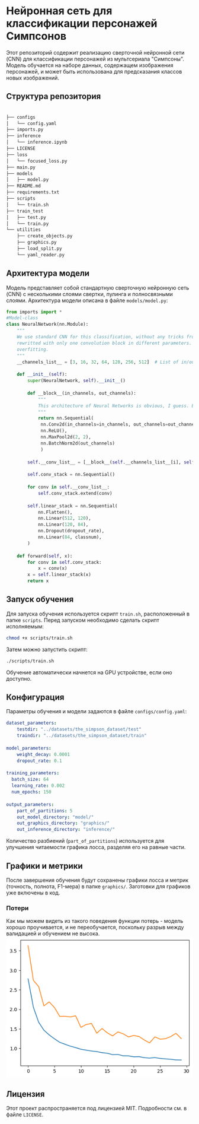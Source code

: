 # Нейронная сеть для классификации персонажей Симпсонов

Этот репозиторий содержит реализацию сверточной нейронной сети (CNN) для классификации персонажей из мультсериала "Симпсоны". Модель обучается на наборе данных, содержащем изображения персонажей, и может быть использована для предсказания классов новых изображений.

## Структура репозитория
```bash

├── configs
│   └── config.yaml
├── imports.py
├── inference
│   └── inference.ipynb
├── LICENSE
├── loss
│   └── focused_loss.py
├── main.py
├── models
│   ├── model.py
├── README.md
├── requirements.txt
├── scripts
│   └── train.sh
├── train_test
│   ├── test.py
│   └── train.py
└── utilities
    ├── create_objects.py
    ├── graphics.py
    ├── load_split.py
    └── yaml_reader.py
```

## Архитектура модели

Модель представляет собой стандартную сверточную нейронную сеть (CNN) с несколькими слоями свертки, пулинга и полносвязными слоями. Архитектура модели описана в файле `models/model.py`:

```python
from imports import *
#Model-class
class NeuralNetwork(nn.Module):
    """
    We use standard CNN for this classification, without any tricks from ResNet, MobileNet or Inception. Maybe (?) these model will be
    rewritted with only one convolution block in different parameters. Bias in this model increase converge. But it may be a little bit
    overfitting.
    """
    __channels_list__ = [3, 16, 32, 64, 128, 256, 512]  # List of in/out channels for convolutions. If you have a lot of memory on GPU you can expand it.

    def __init__(self):
        super(NeuralNetwork, self).__init__()

        def __block__(in_channels, out_channels):
            """
            This architecture of Neural Networks is obvious, I guess. BTW, without BN model converge in slowly in 3-4 times.
            """
            return nn.Sequential(
             nn.Conv2d(in_channels=in_channels, out_channels=out_channels, kernel_size=(3, 3), padding=1, bias=True),
             nn.ReLU(),
             nn.MaxPool2d(2, 2),
             nn.BatchNorm2d(out_channels)
             )

        self.__conv_list__ = [__block__(self.__channels_list__[i], self.__channels_list__[i+1]) for i in range(len(self.__channels_list__)-1)]

        self.conv_stack = nn.Sequential()

        for conv in self.__conv_list__:
            self.conv_stack.extend(conv)

        self.linear_stack = nn.Sequential(
            nn.Flatten(),
            nn.Linear(512, 120),
            nn.Linear(120, 84),
            nn.Dropout(dropout_rate),
            nn.Linear(84, classnum),
        )

    def forward(self, x):
        for conv in self.conv_stack:
            x = conv(x)
        x = self.linear_stack(x)
        return x
```

## Запуск обучения

Для запуска обучения используется скрипт `train.sh`, расположенный в папке `scripts`. Перед запуском необходимо сделать скрипт исполняемым:
```bash
chmod +x scripts/train.sh
```

Затем можно запустить скрипт:
```bash
./scripts/train.sh
```

Обучение автоматически начнется на GPU устройстве, если оно доступно.

## Конфигурация

Параметры обучения и модели задаются в файле `configs/config.yaml`:
```yml
dataset_parameters:
    testdir: "../datasets/the_simpson_dataset/test"
    traindir: "../datasets/the_simpson_dataset/train"

model_parameters:
    weight_decay: 0.0001
    dropout_rate: 0.1

training_parameters:
  batch_size: 64
  learning_rate: 0.002
  num_epochs: 150

output_parameters:
    part_of_partitions: 5
    out_model_directory: "model/"
    out_graphics_directory: "graphics/"
    out_inference_directory: "inference/"
```

Количество разбиений (`part_of_partitions`) используется для улучшения читаемости графика лосса, разделяя его на равные части.

## Графики и метрики

После завершения обучения будут сохранены графики лосса и метрик (точность, полнота, F1-мера) в папке `graphics/`. Заготовки для графиков уже включены в код.

### Потери
Как мы можем видеть из такого поведения функции потерь - модель хорошо проучивается, и не переобучается, поскольку разрыв между валидацией и обучением не высока. 
![](graphics/0th_part_of_learning_and_testing.png)

## Лицензия

Этот проект распространяется под лицензией MIT. Подробности см. в файле `LICENSE`.
